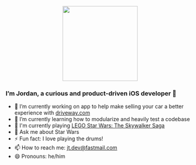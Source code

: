 <p align="center">
  <img height=200 width=200 src="https://user-images.githubusercontent.com/36642060/146863832-d1ace8bb-227d-420d-8da1-fbfddc7b697e.png">
</p>

### I’m Jordan, a curious and product-driven iOS developer 👋

- 🔭 I’m currently working on app to help make selling your car a better experience with [driveway.com](https://www.driveway.com)
- 🌱 I’m currently learning how to modularize and heavily test a codebase
- 👾 I'm currently playing [LEGO Star Wars: The Skywalker Saga](https://www.starwars.com/games-apps/lego-star-wars-the-skywalker-saga)
- 💬 Ask me about Star Wars
- ⚡ Fun fact: I love playing the drums!
- 📫 How to reach me: jt.dev@fastmail.com
- 😄 Pronouns: he/him

